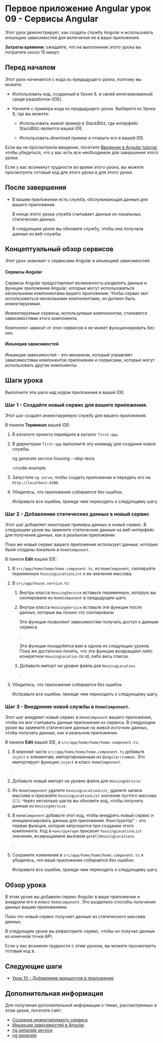 # Первое приложение Angular урок 09 - Сервисы Angular

Этот урок демонстрирует, как создать службу Angular и использовать инъекцию зависимостей для включения ее в ваше приложение.

**Затраты времени:** ожидайте, что на выполнение этого урока вы потратите около 15 минут.

## Перед началом

Этот урок начинается с кода из предыдущего урока, поэтому вы можете:

-   Использовать код, созданный в Уроке 8, в своей интегрированной среде разработки (IDE).

-   Начните с примера кода из предыдущего урока. Выберите <live-example name="first-app-lesson-08"></live-example> из Урока 8, где вы можете:

    -   Использовать _живой пример_ в StackBlitz, где интерфейс StackBlitz является вашей IDE.

    -   Использовать _download пример_ и открыть его в вашей IDE.

Если вы не просмотрели введение, посетите [Введение в Angular tutorial](first-app.md), чтобы убедиться, что у вас есть все необходимое для завершения этого урока.

Если у вас возникнут трудности во время этого урока, вы можете просмотреть готовый код для этого урока в <live-example></live-example> для этого урока.

## После завершения

-   В вашем приложении есть служба, обслуживающая данные для вашего приложения.

    В конце этого урока служба считывает данные из локальных, статических данных.

    В следующем уроке вы обновите службу, чтобы она получала данные из веб-службы.

## Концептуальный обзор сервисов

Этот урок знакомит с сервисами Angular и инъекцией зависимостей.

<!-- markdownLint-disable MD001 -->

#### Сервисы Angular

Сервисы Angular предоставляют возможность разделить данные и функции приложения Angular, которые могут использоваться несколькими компонентами вашего приложения. Чтобы сервис мог использоваться несколькими компонентами, он должен быть _инжектируемым_.

Инжектируемые сервисы, используемые компонентом, становятся зависимостями этого компонента.

Компонент зависит от этих сервисов и не может функционировать без них.

#### Инъекция зависимостей

Инъекция зависимостей - это механизм, который управляет зависимостями компонентов приложения и сервисами, которые могут использовать другие компоненты.

## Шаги урока

Выполните эти шаги над кодом приложения в вашей IDE.

### Шаг 1 - Создайте новый сервис для вашего приложения.

Этот шаг создает инжектируемую службу для вашего приложения.

В панели **Терминал** вашей IDE:

1.  В каталоге проекта перейдите в каталог `first-app`.

1.  В директории `first-app` выполните эту команду для создания новой службы.

    <code-example format="shell" language="shell">

    ng generate service housing --skip-tests

    </code-example

1.  Запустите `ng serve`, чтобы создать приложение и передать его на `http://localhost:4200`.

1.  Убедитесь, что приложение собирается без ошибок.

    Исправьте все ошибки, прежде чем переходить к следующему шагу.

### Шаг 2 - Добавление статических данных в новый сервис

Этот шаг добавляет некоторые примеры данных в новый сервис. В следующем уроке вы замените статические данные на веб-интерфейс для получения данных, как в реальном приложении.

Пока же новый сервис вашего приложения использует данные, которые были созданы локально в `HomeComponent`.

В панели **Edit** вашей IDE:

1.  В `src/app/home/home/home.component.ts`, из `HomeComponent`, скопируйте переменную `housingLocationList` и ее значение массива.
1.  В `src/app/house.service.ts`:

    1.  Внутрь класса `HousingService` вставьте переменную, которую вы скопировали из `HomeComponent` в предыдущем шаге.

    1.  Внутри класса `HousingService` вставьте эти функции после данных, которые вы только что скопировали.

        Эти функции позволяют зависимостям получать доступ к данным сервиса.

        <code-example header="Функции сервиса в src/app/housing.service.ts" path="first-app-lesson-09/src/app/housing.service.ts" region="service-functions"></code-example>.

        Эти функции понадобятся вам в одном из следующих уроков. Пока же достаточно понять, что эти функции возвращают либо конкретное `HousingLocation` по id, либо весь список.

    1.  Добавьте импорт на уровне файла для `HousingLocation`.

        <code-example header="Import HousingLocation type in src/app/housing.service.ts" path="first-app-lesson-09/src/app/housing.service.ts" region="import-housing-location"></code-example>.

1.  Убедитесь, что приложение собирается без ошибок.

    Исправьте все ошибки, прежде чем переходить к следующему шагу.

### Шаг 3 - Внедрение новой службы в `HomeComponent`.

Этот шаг внедряет новый сервис в `HomeComponent` вашего приложения, чтобы он мог считывать данные приложения из сервиса. В следующем уроке вы замените статические данные на живой источник данных, чтобы получать данные, как в реальном приложении.

В панели **Edit** вашей IDE, в `src/app/home/home/home.component.ts`:

1.  В верхней части `src/app/home/home/home.component.ts` добавьте `inject` к элементам, импортированным из `@angular/common`. Это импортирует функцию `inject` в класс `HomeComponent`.

    <code-example header="Update to src/app/home/home/home.component.ts" path="first-app-lesson-09/src/app/home/home.component.ts" region="import-inject"></code-example>.

1.  Добавьте новый импорт на уровне файла для `HousingService`:

    <code-example header="Add import to src/app/home/home/home.component.ts" path="first-app-lesson-09/src/app/home/home.component.ts" region="import-service"></code-example>

1.  Из `HomeComponent` удалите `housingLocationList`, удалите записи массива и присвойте `housingLocationList` значение пустого массива (`[]`). Через несколько шагов вы обновите код, чтобы получить данные из `HousingService`.

1.  В `HomeComponent` добавьте этот код, чтобы внедрить новый сервис и инициализировать данные для приложения. Конструктор" - это первая функция, которая запускается при создании этого компонента. Код в `конструкторе` присвоит `housingLocationList` значение, возвращаемое вызовом `getAllHousingLocations`.

    <code-example header="Initialize data from service in src/app/home/home/home.component.ts" path="first-app-lesson-09/src/app/home/home.component.ts" region="use-new-service"></code-example>.

1.  Сохраните изменения в `src/app/home/home/home.component.ts` и убедитесь, что ваше приложение собирается без ошибок.

    Исправьте все ошибки, прежде чем переходить к следующему шагу.

## Обзор урока

В этом уроке вы добавили сервис Angular в ваше приложение и внедрили его в класс `HomeComponent`. Это разделило способы получения данных вашим приложением.

Пока что новый сервис получает данные из статического массива данных.

В следующем уроке вы рефакторите сервис, чтобы он получал данные из конечной точки API.

Если у вас возникли трудности с этим уроком, вы можете просмотреть готовый код в <live-example></live-example>.

## Следующие шаги

-   [Урок 10 - Добавление маршрутов в приложение](first-app-lesson-10.md)

## Дополнительная информация

Для получения дополнительной информации о темах, рассмотренных в этом уроке, посетите сайт:

<!-- vale Angular.Google_WordListSuggestions = NO -->

-   [Создание инжектируемого сервиса](creating-injectable-service.md)
-   [Инъекция зависимостей в Angular](dependency-injection-overview.md)
-   [ng generate service](https://angular.io/cli/generate#service)
-   [ng generate](https://angular.io/cli/generate)
